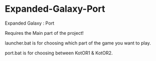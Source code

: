 # Expanded-Galaxy-Port
Expanded Galaxy : Port

Requires the Main part of the project!

launcher.bat is for choosing which part of the game you want to play.

port.bat is for choosing between KotOR1 & KotOR2.